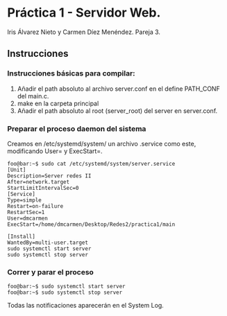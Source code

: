 # Práctica 1 - Servidor Web.
Iris Álvarez Nieto y Carmen Díez Menéndez. Pareja 3.


## Instrucciones
### Instrucciones básicas para compilar:

1. Añadir el path absoluto al archivo server.conf en el define PATH_CONF del main.c.
2. make en la carpeta principal
3. Añadir el path absoluto al root (server_root) del server en server.conf.

### Preparar el proceso daemon del sistema
Creamos en /etc/systemd/system/ un archivo .service como este, modificando User= y ExecStart=.
```console
foo@bar:~$ sudo cat /etc/systemd/system/server.service
[Unit]
Description=Server redes II
After=network.target
StartLimitIntervalSec=0
[Service]
Type=simple
Restart=on-failure
RestartSec=1
User=dmcarmen
ExecStart=/home/dmcarmen/Desktop/Redes2/practica1/main

[Install]
WantedBy=multi-user.target
sudo systemctl start server
sudo systemctl stop server
```

### Correr y parar el proceso
```console
foo@bar:~$ sudo systemctl start server
foo@bar:~$ sudo systemctl stop server
```
Todas las notificaciones aparecerán en el System Log.
